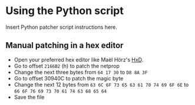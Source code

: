 # Using the Python script

Insert Python patcher script instructions here.

## Manual patching in a hex editor

* Open your preferred hex editor like Maël Hörz's [HxD](https://mh-nexus.de/en/hxd/).
* Go to offset `2166B2` (h) to patch the netprop
* Change the next three bytes from `64 17 30` to `D8 8A 3F`
* Go to offset 30940C to patch the magic byte
* Change the next 12 bytes from `63 6C 6F 73 65 63 61 70 74 69 6F 6E` to `66 6F 76 69 73 70 61 74 63 68 65 64`
* Save the file
